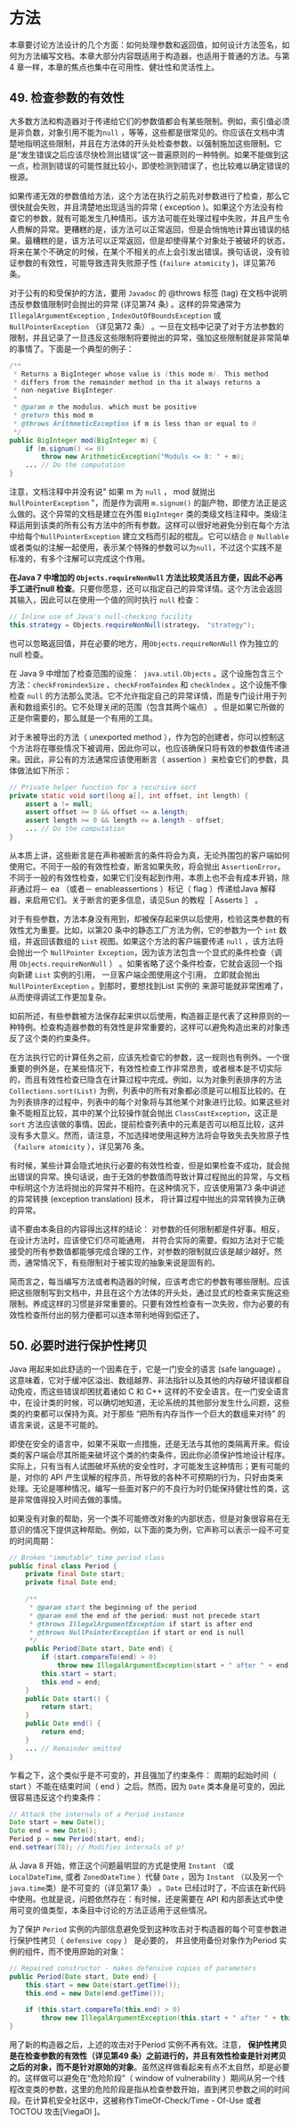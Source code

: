# 方法

本章要讨论方法设计的几个方面：如何处理参数和返回值，如何设计方法签名，如何为方法编写文档。本章大部分内容既适用于构造器，也适用于普通的方法。与第4 章一样，本章的焦点也集中在可用性、健壮性和灵活性上。



## 49. 检查参数的有效性

大多数方法和构造器对于传递给它们的参数值都会有某些限制。例如，索引值必须是非负数，对象引用不能为`null` ，等等，这些都是很常见的。你应该在文档中清楚地指明这些限制，并且在方法体的开头处检查参数，以强制施加这些限制。它是“发生错误之后应该尽快检测出错误”这一普遍原则的一种特例。如果不能做到这一点，检测到错误的可能性就比较小，即使检测到错误了，也比较难以确定错误的根源。

如果传递无效的参数值给方法，这个方法在执行之前先对参数进行了检查，那么它很快就会失败，并且清楚地出现适当的异常 ( exception )。如果这个方法没有检查它的参数，就有可能发生几种情形。该方法可能在处理过程中失败，并且产生令人费解的异常。更糟糕的是，该方法可以正常返回，但是会悄悄地计算出错误的结果。最糟糕的是，该方法可以正常返回，但是却使得某个对象处于被破坏的状态，将来在某个不确定的时候，在某个不相关的点上会引发出错误。换句话说，没有验证参数的有效性，可能导致违背失败原子性 (`failure atomicity` )，详见第76 条。

对于公有的和受保护的方法，要用 `Javadoc` 的 @throws 标签 (tag) 在文档中说明违反参数值限制时会抛出的异常 (详见第74 条) 。这样的异常通常为`IllegalArgumentException` , `IndexOutOfBoundsException` 或`NullPointerException` （详见第72 条） 。一旦在文档中记录了对于方法参数的限制，并且记录了一旦违反这些限制将要抛出的异常，强加这些限制就是非常简单的事情了。下面是一个典型的例子：

```java
/**
 * Returns a BigInteger whose value is (this mode m). This method
 * differs from the remainder method in tha it always returns a 
 * non-negative BigInteger.
 *
 * @param m the modulus, which must be positive
 * @return this mod m
 * @throws ArithmeticException if m is less than or equal to 0
 */
public BigInteger mod(BigInteger m) {
    if (m.signum() <= 0)
        throw new ArithmeticException("Moduls <= 0: " + m);
    ... // Do the computation
}
```

注意，文档注释中并没有说" 如果 m 为 `null` ， mod 就抛出 `NullPointerException` "，而是作为调用 `m.signum()` 的副产物，即使方法正是这么做的。这个异常的文档是建立在外围 `BigInteger` 类的类级文档注释中。类级注释运用到该类的所有公有方法中的所有参数。这样可以很好地避免分别在每个方法中给每个`NullPointerException` 建立文档而引起的棍乱。它可以结合 `@ Nullable` 或者类似的注解一起使用，表示某个特殊的参数可以为`null`，不过这个实践不是标准的，有多个注解可以完成这个作用。

**在Java 7 中增加的 `Objects.requireNonNull` 方法比较灵活且方便，因此不必再手工进行null 检查**。只要你愿意，还可以指定自己的异常详情。这个方法会返回其输入，因此可以在使用一个值的同时执行 `null` 检查：

```java
// Inline use of Java's null-checking facility
this.strategy = Objects.requireNonNull(strategy， "strategy");
```

也可以忽略返回值，并在必要的地方，用`Objects.requireNonNull` 作为独立的null 检查。

在 Java 9 中增加了检查范围的设施：` java.util.Objects` 。这个设施包含三个方法：`checkFromindexSize` 、`checkFromToindex` 和 `checklndex` 。这个设施不像检查 `null` 的方法那么灵活。它不允许指定自己的异常详情，而是专门设计用于列表和数组索引的。它不处理关闭的范围（包含其两个端点） 。但是如果它所做的正是你需要的，那么就是一个有用的工具。

对于未被导出的方法（ unexported method ），作为包的创建者，你可以控制这个方法将在哪些情况下被调用，因此你可以，也应该确保只将有效的参数值传递进来。因此，非公有的方法通常应该使用断言（ assertion ）来检查它们的参数，具体做法如下所示：

```java
// Private helper function for a recursive sort
private static void sort(long a[], int offset, int length) {
    assert a != null;
    assert offset >= 0 && offset <= a.length;
    assert length >= 0 && length <= a.length - offset;
    ... // Do the computation
}
```

从本质上讲，这些断言是在声称被断言的条件将会为真，无论外围包的客户端如何使用它。不同于一般的有效性检查，断言如果失败，将会抛出 `AssertionError`。不同于一般的有效性检查，如果它们没有起到作用，本质上也不会有成本开销，除非通过将－ ea （或者－ enableassertions ）标记（ flag ）传递给Java 解释器，来启用它们。关于断言的更多信息，请见Sun 的教程［ Asserts ］ 。

对于有些参数，方法本身没有用到，却被保存起来供以后使用，检验这类参数的有效性尤为重要。比如，以第20 条中的静态工厂方法为例，它的参数为一个 `int` 数组，并返回该数组的 `List` 视图。如果这个方法的客户端要传递 `null` ，该方法将会抛出一个 `NullPointer Exception`，因为该方法包含一个显式的条件检查（调用 `Objects.requireNonNull` ） 。如果省略了这个条件检查，它就会返回一个指向新建 `List` 实例的引用， 一旦客户端企图使用这个引用， 立即就会抛出 `NullPointerException` 。到那时，要想找到List 实例的
来源可能就非常困难了，从而使得调试工作更加复杂。

如前所述，有些参数被方法保存起来供以后使用，构造器正是代表了这种原则的一种特例。检查构造器参数的有效性是非常重要的，这样可以避免构造出来的对象违反了这个类的约束条件。

在方法执行它的计算任务之前，应该先检查它的参数，这一规则也有例外。一个很重要的例外是，在某些情况下，有效性检查工作非常昂贵，或者根本是不切实际的，而且有效性检查已隐含在计算过程中完成。例如，以为对象列表排序的方法 `Collections.sort(List)` 为例，列表中的所有对象都必须是可以相互比较的。在为列表排序的过程中，列表中的每个对象将与其他某个对象进行比较。如果这些对象不能相互比较，其中的某个比较操作就会抛出 `ClassCastException`，这正是 `sort` 方法应该做的事情。因此，提前检查列表中的元素是否可以相互比较，这并没有多大意义。然而，请注意，不加选择地使用这种方法将会导致失去失败原子性（`failure atomicity` ），详见第76 条。

有时候，某些计算会隐式地执行必要的有效性检查，但是如果检查不成功，就会抛出错误的异常。换句话说，由于无效的参数值而导致计算过程抛出的异常，与文档中标明这个方法将抛出的异常并不相符。在这种情况下，应该使用第73 条中讲述的异常转换 (exception translation) 技术， 将计算过程中抛出的异常转换为正确的异常。

请不要由本条目的内容得出这样的结论： 对参数的任何限制都是件好事。相反，在设计方法时，应该使它们尽可能通用， 并符合实际的需要。假如方法对于它能接受的所有参数值都能够完成合理的工作，对参数的限制就应该是越少越好。然而，通常情况下，有些限制对于被实现的抽象来说是固有的。

简而言之，每当编写方法或者构造器的时候，应该考虑它的参数有哪些限制。应该把这些限制写到文档中，并且在这个方法体的开头处，通过显式的检查来实施这些限制。养成这样的习惯是非常重要的。只要有效性检查有一次失败，你为必要的有效性检查所付出的努力便都可以连本带利地得到偿还了。



## 50. 必要时进行保护性拷贝

Java 用起来如此舒适的一个因素在于，它是一门安全的语言  (safe language) 。这意味着，它对于缓冲区溢出、数组越界、非法指针以及其他的内存破坏错误都自动免疫，而这些错误却困扰着诸如 C 和 C++ 这样的不安全语言。在一门安全语言中，在设计类的时候，可以确切地知道，无论系统的其他部分发生什么问题，这些类的约束都可以保持为真。对于那些 “把所有内存当作一个巨大的数组来对待” 的语言来说，这是不可能的。

即使在安全的语言中，如果不采取一点措施，还是无法与其他的类隔离开来。假设类的客户端会尽其所能来破坏这个类的约束条件，因此你必须保护性地设计程序。实际上，只有当有人试图破坏系统的安全性时，才可能发生这种情形；更有可能的是，对你的 API 产生误解的程序员，所导致的各种不可预期的行为，只好由类来处理。无论是哪种情况，编写一些面对客户的不良行为时仍能保持健壮性的类，这是非常值得投入时间去做的事情。

如果没有对象的帮助，另一个类不可能修改对象的内部状态，但是对象很容易在无意识的情况下提供这种帮助。例如，以下面的类为例，它声称可以表示一段不可变的时间周期：

```java
// Broken "immutable" time period class
public final class Period {
    private final Date start;
    private final Date end;
    
    /**
     * @param start the beginning of the period
     * @param end the end of the period; must not precede start
     * @throws IllegalArgumentException if start is after end
     * @throws NullPointerException if start or end is null
     */
    public Period(Date start, Date end) {
        if (start.compareTo(end) > 0) 
            throw new IllegalArgumentException(start + " after " + end)
        this.start = start;
        this.end = end;
    }
    public Date start() {
        return start;
    }
    public Date end() {
        return end;
    }
    ... // Remainder omitted
}
```

乍看之下，这个类似乎是不可变的，并且强加了约束条件： 周期的起始时间（ start ）不能在结束时间（ end ）之后。然而，因为 `Date` 类本身是可变的，因此很容易违反这个约束条件：

```java
// Attack the internals of a Period instance
Date start = new Date();
Date end = new Date();
Period p = new Period(start, end);
end.setYear(78); // Modifies internals of p!
```

从 Java 8 开始，修正这个问题最明显的方式是使用 `Instant` （或 `LocalDateTime`, 或者 `ZonedDateTime` ）代替 `Date` ，因为 `Instant` （以及另一个 `java.time`类）是不可变的（详见第17 条） 。`Date` 已经过时了，不应该在新代码中使用。也就是说，问题依然存在：有时候，还是需要在 API 和内部表达式中使用可变的值类型，本条目中讨论的方法正适用于这些情况。

为了保护 `Period` 实例的内部信息避免受到这种攻击对于构造器的每个可变参数进行保护性拷贝（ `defensive copy` ） 是必要的， 并且使用备份对象作为Period 实例的组件，而不使用原始的对象：

```java
// Repaired constructor - makes defensive copies of parameters
public Period(Date start, Date end) {
    this.start = new Date(start.getTime());
    this.end = new Date(end.getTime());
    
    if (this.start.compareTo(this.end) > 0)
        throw new IllegalArgumentException(this.start + " after " + this.end);
}
```

用了新的构造器之后，上述的攻击对于Period 实例不再有效。注意， **保护性拷贝是在检查参数的有效性（详见第49 条）之前进行的，并且有效性检查是针对拷贝之后的对象，而不是针对原始的对象**。虽然这样做看起来有点不太自然，却是必要的。这样做可以避免在“危险阶段”（ window of vulnerability ）期间从另一个线程改变类的参数，这里的危险阶段是指从检查参数开始，直到拷贝参数之间的时间段。在计算机安全社区中，这被称作TimeOf-Check/Time - Of-Use 或者TOCTOU 攻击[ViegaOl ]。



